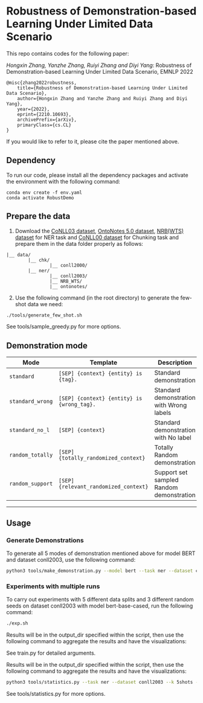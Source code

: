 # Robustness of Demonstration-based Learning Under Limited Data Scenario

This repo contains codes for the following paper: 

*Hongxin Zhang, Yanzhe Zhang, Ruiyi Zhang and Diyi Yang*: 	Robustness of Demonstration-based Learning Under Limited Data Scenario, EMNLP 2022

```
@misc{zhang2022robustness,
    title={Robustness of Demonstration-based Learning Under Limited Data Scenario},
    author={Hongxin Zhang and Yanzhe Zhang and Ruiyi Zhang and Diyi Yang},
    year={2022},
    eprint={2210.10693},
    archivePrefix={arXiv},
    primaryClass={cs.CL}
}
```

If you would like to refer to it, please cite the paper mentioned above. 

## Dependency

To run our code, please install all the dependency packages and activate the environment with the following command:

```
conda env create -f env.yaml
conda activate RobustDemo
```

## Prepare the data

1. Download the [CoNLL03 dataset](https://www.clips.uantwerpen.be/conll2003/ner/), [OntoNotes 5.0 dataset](https://catalog.ldc.upenn.edu/LDC2013T19), [NRB(WTS) dataset](https://drive.google.com/file/d/1lOU6dfTyQ-R1Ie8UFDXwNQPNxeBTNIne/view) for NER task and [CoNLL00 dataset](https://www.clips.uantwerpen.be/conll2000/chunking/) for Chunking task and prepare them in the data folder properly as follows:
```
|__ data/
        |__ chk/
                |__ conll2000/
        |__ ner/
                |__ conll2003/
                |__ NRB_WTS/
                |__ ontonotes/
```
2. Use the following command (in the root directory) to generate the few-shot data we need:
```bash
./tools/generate_few_shot.sh
```

See tools/sample_greedy.py for more options.

## Demonstration mode

| Mode             | Template                                   | Description                              |
|------------------|--------------------------------------------|------------------------------------------|
| `standard`       | `[SEP] {context} {entity} is {tag}.`       | Standard demonstration                   |
| `standard_wrong` | `[SEP] {context} {entity} is {wrong_tag}.` | Standard demonstration with Wrong labels |
| `standard_no_l`  | `[SEP] {context}`                          | Standard demonstration with No label     |
| `random_totally` | `[SEP] {totally_randomized_context}`       | Totally Random demonstration             |
| `random_support` | `[SEP] {relevant_randomized_context}`      | Support set sampled Random demonstration |

<hr/>

## Usage

### Generate Demonstrations
To generate all 5 modes of demonstration mentioned above for model BERT and dataset conll2003, use the following command:

```bash
python3 tools/make_demonstration.py --model bert --task ner --dataset conll2003 --k 5shots --mode standard standard_wrong standard_no_l random_totally random_support
```

### Experiments with multiple runs

To carry out experiments with 5 different data splits and 3 different random seeds on dataset conll2003 with model bert-base-cased, run the following command:

```bash
./exp.sh
```

Results will be in the output_dir specified within the script, then use the following command to aggregate the results and have the visualizations:

See train.py for detailed arguments.

Results will be in the output_dir specified within the script, then use the following command to aggregate the results and have the visualizations:

```bash
python3 tools/statistics.py --task ner --dataset conll2003 --k 5shots --mode no standard standard_wrong standard_no_l random_totally random_support
```

See tools/statistics.py for more options.
